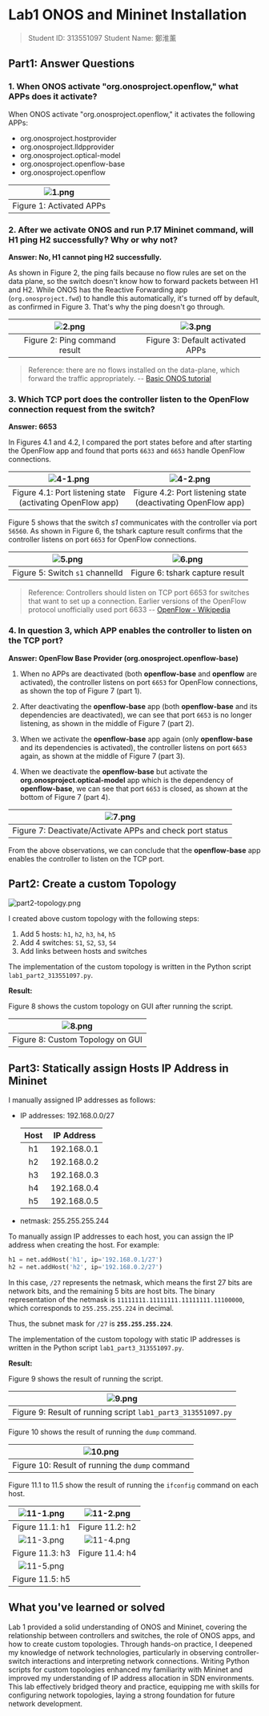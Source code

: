 # Lab1 ONOS and Mininet Installation

> Student ID: 313551097
> Student Name: 鄭淮薰

## Part1: Answer Questions

### 1. When ONOS activate "org.onosproject.openflow," what APPs does it activate?

When ONOS activate "org.onosproject.openflow," it activates the following APPs:
- org.onosproject.hostprovider
- org.onosproject.lldpprovider
- org.onosproject.optical-model
- org.onosproject.openflow-base
- org.onosproject.openflow

|   ![1.png](img/1.png)    |
|:------------------------:|
| Figure 1: Activated APPs |

### 2. After we activate ONOS and run P.17 Mininet command, will H1 ping H2 successfully? Why or why not?

**Answer: No, H1 cannot ping H2 successfully.**

As shown in Figure 2, the ping fails because no flow rules are set on the data plane, so the switch doesn't know how to forward packets between H1 and H2. While ONOS has the Reactive Forwarding app (`org.onosproject.fwd`) to handle this automatically, it's turned off by default, as confirmed in Figure 3. That's why the ping doesn't go through.

|      ![2.png](img/2.png)      |       ![3.png](img/3.png)        |
|:-----------------------------:|:--------------------------------:|
| Figure 2: Ping command result | Figure 3: Default activated APPs |

> Reference: there are no flows installed on the data-plane, which forward the traffic appropriately. -- [Basic ONOS tutorial](https://wiki.onosproject.org/display/ONOS/Basic+ONOS+Tutorial#BasicONOSTutorial-Nopings?Why?)

### 3. Which TCP port does the controller listen to the OpenFlow connection request from the switch?

**Answer: 6653**

In Figures 4.1 and 4.2, I compared the port states before and after starting the OpenFlow app and found that ports `6633` and `6653` handle OpenFlow connections.

|                    ![4-1.png](img/4-1.png)                    |                     ![4-2.png](img/4-2.png)                     |
|:-------------------------------------------------------------:|:---------------------------------------------------------------:|
| Figure 4.1: Port listening state<br>(activating OpenFlow app) | Figure 4.2: Port listening state<br>(deactivating OpenFlow app) |

Figure 5 shows that the switch *s1* communicates with the controller via port `56560`.
As shown in Figure 6, the tshark capture result confirms that the controller listens on port `6653` for OpenFlow connections.

|       ![5.png](img/5.png)       |       ![6.png](img/6.png)       |
|:-------------------------------:|:-------------------------------:|
| Figure 5: Switch `s1` channelId | Figure 6: tshark capture result |



> Reference:
Controllers should listen on TCP port 6653 for switches that want to set up a connection. Earlier versions of the OpenFlow protocol unofficially used port 6633 -- [OpenFlow - Wikipedia](https://en.wikipedia.org/wiki/OpenFlow#:~:text=Controllers%20should%20listen%20on%20TCP,protocol%20unofficially%20used%20port%206633.)

### 4. In question 3, which APP enables the controller to listen on the TCP port?

**Answer: OpenFlow Base Provider (org.onosproject.openflow-base)**

1. When no APPs are deactivated (both **openflow-base** and **openflow** are activated), the controller listens on port `6653` for OpenFlow connections, as shown the top of Figure 7 (part 1). 

2. After deactivating the **openflow-base** app (both **openflow-base** and its dependencies are deactivated), we can see that port `6653` is no longer listening, as shown in the middle of Figure 7 (part 2).

3. When we activate the **openflow-base** app again (only **openflow-base** and its dependencies is activated), the controller listens on port `6653` again, as shown at the middle of Figure 7 (part 3).

4. When we deactivate the **openflow-base** but activate the **org.onosproject.optical-model** app which is the dependency of **openflow-base**, we can see that port `6653` is closed, as shown at the bottom of Figure 7 (part 4).

|                   ![7.png](img/7.png)                    |
|:--------------------------------------------------------:|
| Figure 7: Deactivate/Activate APPs and check port status |

From the above observations, we can conclude that the **openflow-base** app enables the controller to listen on the TCP port.

## Part2: Create a custom Topology

![part2-topology.png](img/part2-topology.png)

I created above custom topology with the following steps:

1. Add 5 hosts: `h1`, `h2`, `h3`, `h4`, `h5`
2. Add 4 switches: `S1`, `S2`, `S3`, `S4`
3. Add links between hosts and switches

The implementation of the custom topology is written in the Python script `lab1_part2_313551097.py`.

**Result:**

Figure 8 shows the custom topology on GUI after running the script.

|       ![8.png](img/8.png)        |
|:--------------------------------:|
| Figure 8: Custom Topology on GUI |

## Part3: Statically assign Hosts IP Address in Mininet

I manually assigned IP addresses as follows:

- IP addresses: 192.168.0.0/27

    | Host | IP Address  |
    |:----:|:-----------:|
    |  h1  | 192.168.0.1 |
    |  h2  | 192.168.0.2 |
    |  h3  | 192.168.0.3 |
    |  h4  | 192.168.0.4 |
    |  h5  | 192.168.0.5 |

- netmask: 255.255.255.244

To manually assign IP addresses to each host, you can assign the IP address when creating the host. For example:

```python
h1 = net.addHost('h1', ip='192.168.0.1/27')
h2 = net.addHost('h2', ip='192.168.0.2/27')
```

In this case, `/27` represents the netmask, which means the first 27 bits are network bits, and the remaining 5 bits are host bits. The binary representation of the netmask is `11111111.11111111.11111111.11100000`, which corresponds to `255.255.255.224` in decimal.

Thus, the subnet mask for `/27` is **`255.255.255.224`**.

The implementation of the custom topology with static IP addresses is written in the Python script `lab1_part3_313551097.py`.

**Result:**

Figure 9 shows the result of running the script.

|                     ![9.png](img/9.png)                      |
|:------------------------------------------------------------:|
| Figure 9: Result of running script `lab1_part3_313551097.py` |

Figure 10 shows the result of running the `dump` command.

|              ![10.png](img/10.png)              |
|:-----------------------------------------------:|
| Figure 10: Result of running the `dump` command |

Figure 11.1 to 11.5 show the result of running the `ifconfig` command on each host.

| ![11-1.png](img/11-1.png) | ![11-2.png](img/11-2.png) |
|:-------------------------:|:-------------------------:|
|      Figure 11.1: h1      |      Figure 11.2: h2      |
| ![11-3.png](img/11-3.png) | ![11-4.png](img/11-4.png) |
|      Figure 11.3: h3      |      Figure 11.4: h4      |
| ![11-5.png](img/11-5.png) |                           |
|      Figure 11.5: h5      |                           |


## What you've learned or solved

Lab 1 provided a solid understanding of ONOS and Mininet, covering the relationship between controllers and switches, the role of ONOS apps, and how to create custom topologies. Through hands-on practice, I deepened my knowledge of network technologies, particularly in observing controller-switch interactions and interpreting network connections. Writing Python scripts for custom topologies enhanced my familiarity with Mininet and improved my understanding of IP address allocation in SDN environments. This lab effectively bridged theory and practice, equipping me with skills for configuring network topologies, laying a strong foundation for future network development.